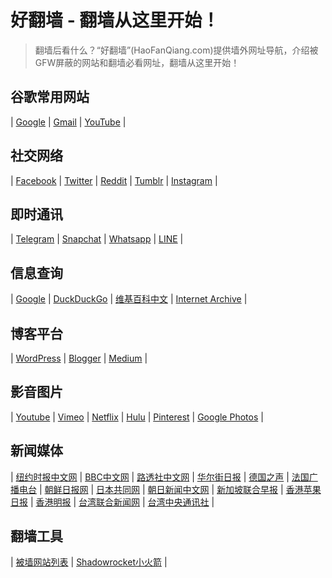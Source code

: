 # 好翻墙 - 翻墙从这里开始！

> 翻墙后看什么？“好翻墙”(HaoFanQiang.com)提供墙外网址导航，介绍被GFW屏蔽的网站和翻墙必看网址，翻墙从这里开始！

## 谷歌常用网站 ##

| [Google](https://www.google.com/) | [Gmail](https://www.gmail.com/) | [YouTube](https://www.youtube.com/) | 

## 社交网络 ##

| [Facebook](https://www.facebook.com/) | [Twitter](https://www.twitter.com/) | [Reddit](https://www.reddit.com/) | [Tumblr](http://www.tumblr.com/) | [Instagram](https://www.instagram.com/) |

## 即时通讯 ##

| [Telegram](https://telegram.org/) | [ Snapchat](https://www.snapchat.com/) | [Whatsapp](https://www.whatsapp.com/) | [LINE](https://line.me/) |

## 信息查询 ##

| [Google](https://www.google.com/) | [ DuckDuckGo](https://duckduckgo.com/) | [ 维基百科中文](https://zh.wikipedia.org/) | [Internet Archive](https://archive.org/) | 

## 博客平台 ##

| [WordPress](https://wordpress.com/) | [ Blogger](https://www.blogger.com/) | [Medium](https://www.medium.com/) |

## 影音图片 ##

| [Youtube](http://youtube.com/) | [ Vimeo](https://vimeo.com/) | [Netflix](https://www.netflix.com/) | [Hulu](http://www.hulu.com/) | [  Pinterest](https://www.pinterest.com/) | [Google Photos](https://photos.google.com/) |

## 新闻媒体 ##

| [纽约时报中文网](http://cn.nytimes.com/) | [ BBC中文网](http://bbc.co.uk/chinese/) | [ 路透社中文网](http://cn.reuters.com/) | [华尔街日报](http://cn.wsj.com/) | [  德国之声](http://www.dw.com/zh) | [法国广播电台](http://chinese.rfi.fr/) | [朝鲜日报网](http://cnnews.chosun.com/) | [日本共同网](http://china.kyodonews.jp/) | [朝日新闻中文网](http://asahichinese.com/) | [新加坡联合早报](http://www.zaobao.com.sg/) | [ 香港苹果日报](http://hk.apple.nextmedia.com/) | [香港明报](http://mingpao.com/) | [ 台湾联合新闻网](http://udn.com/) | [台湾中央通讯社](http://www.cna.com.tw/) |

## 翻墙工具 ##

| [被墙网站列表](https://zh.wikipedia.org/wiki/%E4%B8%AD%E5%8D%8E%E4%BA%BA%E6%B0%91%E5%85%B1%E5%92%8C%E5%9B%BD%E8%A2%AB%E5%B0%81%E9%94%81%E7%BD%91%E7%AB%99%E5%88%97%E8%A1%A8) | [ Shadowrocket小火箭](https://i.shadowrocket.org/) |
